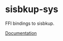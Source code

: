 # sisbkup-sys #
FFI bindings to sisbkup.

[Documentation](https://retep998.github.io/doc/sisbkup-sys/)
